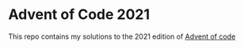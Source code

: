 # Advent of Code 2021

This repo contains my solutions to the 2021 edition of [Advent of code](https://adventofcode.com/2021)
